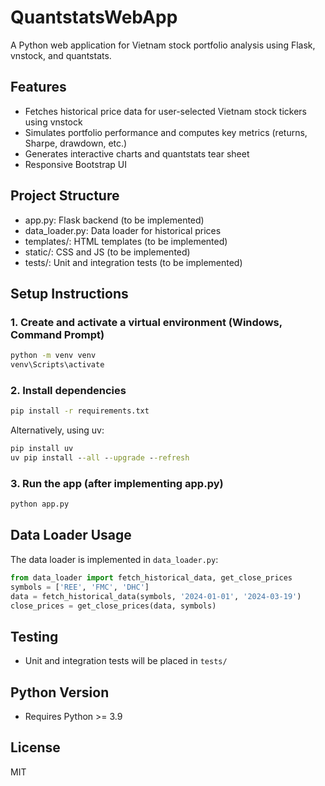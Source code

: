 # QuantstatsWebApp

A Python web application for Vietnam stock portfolio analysis using Flask, vnstock, and quantstats.

## Features
- Fetches historical price data for user-selected Vietnam stock tickers using vnstock
- Simulates portfolio performance and computes key metrics (returns, Sharpe, drawdown, etc.)
- Generates interactive charts and quantstats tear sheet
- Responsive Bootstrap UI

## Project Structure
- app.py: Flask backend (to be implemented)
- data_loader.py: Data loader for historical prices
- templates/: HTML templates (to be implemented)
- static/: CSS and JS (to be implemented)
- tests/: Unit and integration tests (to be implemented)

## Setup Instructions

### 1. Create and activate a virtual environment (Windows, Command Prompt)

```cmd
python -m venv venv
venv\Scripts\activate
```

### 2. Install dependencies

```cmd
pip install -r requirements.txt
```

Alternatively, using uv:

```cmd
pip install uv
uv pip install --all --upgrade --refresh
```

### 3. Run the app (after implementing app.py)

```cmd
python app.py
```

## Data Loader Usage

The data loader is implemented in `data_loader.py`:

```python
from data_loader import fetch_historical_data, get_close_prices
symbols = ['REE', 'FMC', 'DHC']
data = fetch_historical_data(symbols, '2024-01-01', '2024-03-19')
close_prices = get_close_prices(data, symbols)
```

## Testing
- Unit and integration tests will be placed in `tests/`

## Python Version
- Requires Python >= 3.9

## License
MIT
